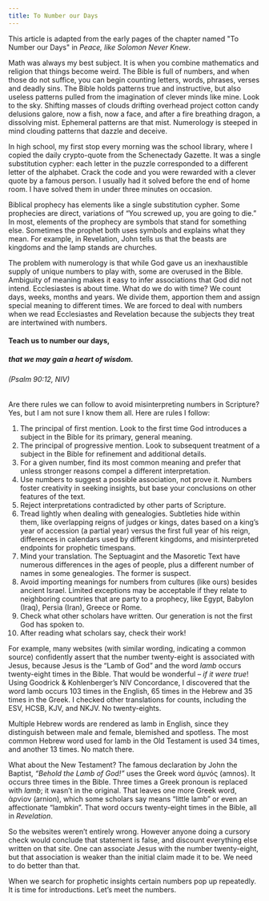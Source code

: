 ```yaml
---
title: To Number our Days
---
```

This article is adapted from the early pages of the chapter named "To Number our Days" in *Peace, like Solomon Never Knew*.

Math was always my best subject. It is when you combine mathematics and religion that things become weird. The Bible is full of numbers, and when those do not suffice, you can begin counting letters, words, phrases, verses and deadly sins. The Bible holds patterns true and instructive, but also useless patterns pulled from the imagination of clever minds like mine. Look to the sky. Shifting masses of clouds drifting overhead project cotton candy delusions galore, now a fish, now a face, and after a fire breathing dragon, a dissolving mist. Ephemeral patterns are that mist. Numerology is steeped in mind clouding patterns that dazzle and deceive.

In high school, my first stop every morning was the school library, where I copied the daily crypto-quote from the Schenectady Gazette. It was a single substitution cypher: each letter in the puzzle corresponded to a different letter of the alphabet. Crack the code and you were rewarded with a clever quote by a famous person. I usually had it solved before the end of home room. I have solved them in under three minutes on occasion.

Biblical prophecy has elements like a single substitution cypher. Some prophecies are direct, variations of “You screwed up, you are going to die.” In most, elements of the prophecy are symbols that stand for something else. Sometimes the prophet both uses symbols and explains what they mean. For example, in Revelation, John tells us that the beasts are kingdoms and the lamp stands are churches.

The problem with numerology is that while God gave us an inexhaustible supply of unique numbers to play with, some are overused in the Bible. Ambiguity of meaning makes it easy to infer associations that God did not intend. Ecclesiastes is about time. What do we do with time? We count days, weeks, months and years. We divide them, apportion them and assign special meaning to different times. We are forced to deal with numbers when we read Ecclesiastes and Revelation because the subjects they treat are intertwined with numbers.

#### Teach us to number our days,
##### that we may gain a heart of wisdom. 
###### (Psalm 90:12, NIV)

Are there rules we can follow to avoid misinterpreting numbers in Scripture? Yes, but I am not sure I know them all. Here are rules I follow:

  1. The principal of first mention. Look to the first time God introduces a subject in the Bible for its primary, general meaning. 
  2. The principal of progressive mention. Look to subsequent treatment of a subject in the Bible for refinement and additional details.
  3. For a given number, find its most common meaning and prefer that unless stronger reasons compel a different interpretation.
  4. Use numbers to suggest a possible association, not prove it. Numbers foster creativity in seeking insights, but base your conclusions on other features of the text.
  5. Reject interpretations contradicted by other parts of Scripture.
  6. Tread lightly when dealing with genealogies. Subtleties hide within them, like overlapping reigns of judges or kings, dates based on a king’s year of accession (a partial year) versus the first full year of his reign, differences in calendars used by different kingdoms, and misinterpreted endpoints for prophetic timespans.
  7. Mind your translation. The Septuagint and the Masoretic Text have numerous differences in the ages of people, plus a different number of names in some genealogies. The former is suspect.
  8. Avoid importing meanings for numbers from cultures (like ours) besides ancient Israel. Limited exceptions may be acceptable if they relate to neighboring countries that are party to a prophecy, like Egypt, Babylon (Iraq), Persia (Iran), Greece or Rome.
  9. Check what other scholars have written. Our generation is not the first God has spoken to.
  10. After reading what scholars say, check their work! 

For example, many websites (with similar wording, indicating a common source) confidently assert that the number twenty-eight is associated with Jesus, because Jesus is the “Lamb of God” and the word *lamb* occurs twenty-eight times in the Bible. That would be wonderful – *if it were true*! Using Goodrick & Kohlenberger’s NIV Concordance, I discovered that the word lamb occurs 103 times in the English, 65 times in the Hebrew and 35 times in the Greek. I checked other translations for counts, including the ESV, HCSB, KJV, and NKJV. No twenty-eights.

Multiple Hebrew words are rendered as lamb in English, since they distinguish between male and female, blemished and spotless. The most common Hebrew word used for lamb in the Old Testament is used 34 times, and another 13 times. No match there.

What about the New Testament? The famous declaration by John the Baptist, *“Behold the Lamb of God!”* uses the Greek word ἀμνός (amnos). It occurs three times in the Bible. Three times a Greek pronoun is replaced with *lamb*; it wasn’t in the original. That leaves one more Greek word, ἀρνίον (arnion), which some scholars say means “little lamb” or even an affectionate “lambkin”. That word occurs twenty-eight times in the Bible, all in *Revelation*.

So the websites weren’t entirely wrong. However anyone doing a cursory check would conclude that statement is false, and discount everything else written on that site. One can associate Jesus with the number twenty-eight, but that association is weaker than the initial claim made it to be. We need to do better than that.

When we search for prophetic insights certain numbers pop up repeatedly. It is time for introductions. Let’s meet the numbers.